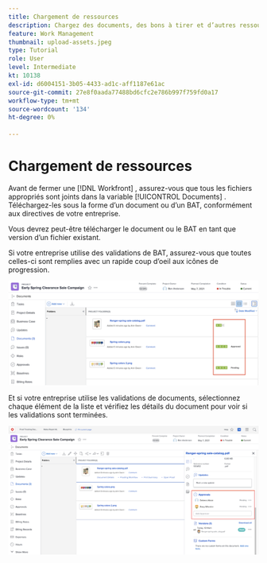 ```yaml
---
title: Chargement de ressources
description: Chargez des documents, des bons à tirer et d’autres ressources dans le projet avant de le fermer pour vous assurer que toutes les données pertinentes sont associées au projet.
feature: Work Management
thumbnail: upload-assets.jpeg
type: Tutorial
role: User
level: Intermediate
kt: 10138
exl-id: d6004151-3b05-4433-ad1c-aff1187e61ac
source-git-commit: 27e8f0aada77488bd6cfc2e786b997f759fd0a17
workflow-type: tm+mt
source-wordcount: '134'
ht-degree: 0%

---
```


# Chargement de ressources

Avant de fermer une [!DNL Workfront] , assurez-vous que tous les fichiers appropriés sont joints dans la variable [!UICONTROL Documents] . Téléchargez-les sous la forme d’un document ou d’un BAT, conformément aux directives de votre entreprise.

Vous devrez peut-être télécharger le document ou le BAT en tant que version d’un fichier existant.

Si votre entreprise utilise des validations de BAT, assurez-vous que toutes celles-ci sont remplies avec un rapide coup d’oeil aux icônes de progression.

![Page Documents affichant les icônes de progression du BAT](assets/planner-fund-proof-progress-icons.png)

Et si votre entreprise utilise les validations de documents, sélectionnez chaque élément de la liste et vérifiez les détails du document pour voir si les validations sont terminées.

![Résumé latéral sur la page Documents affichant l’approbation du document](assets/planner-fund-document-approval.png)

<!---
learn more urls
Create proofs
Add new documents to Workfront
--->
